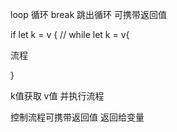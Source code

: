 loop 循环 break 跳出循环 可携带返回值

if let k = v {  // while let k = v{

流程

}

k值获取 v值 并执行流程

控制流程可携带返回值 返回给变量